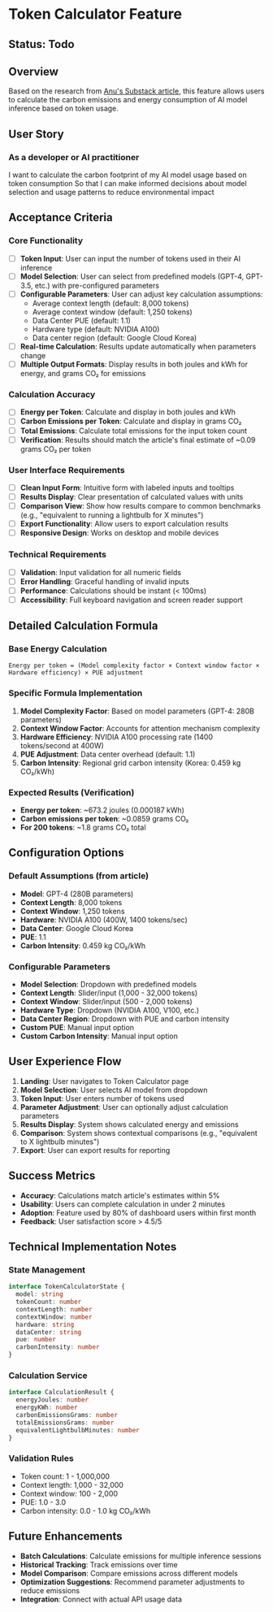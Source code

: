 # Token Calculator Feature

## Status: Todo

## Overview
Based on the research from [Anu's Substack article](https://anuragsridharan.substack.com/p/we-can-use-tokens-to-track-ais-carbon), this feature allows users to calculate the carbon emissions and energy consumption of AI model inference based on token usage.

## User Story

### As a developer or AI practitioner
I want to calculate the carbon footprint of my AI model usage based on token consumption
So that I can make informed decisions about model selection and usage patterns to reduce environmental impact

## Acceptance Criteria

### Core Functionality
- [ ] **Token Input**: User can input the number of tokens used in their AI inference
- [ ] **Model Selection**: User can select from predefined models (GPT-4, GPT-3.5, etc.) with pre-configured parameters
- [ ] **Configurable Parameters**: User can adjust key calculation assumptions:
  - Average context length (default: 8,000 tokens)
  - Average context window (default: 1,250 tokens) 
  - Data Center PUE (default: 1.1)
  - Hardware type (default: NVIDIA A100)
  - Data center region (default: Google Cloud Korea)
- [ ] **Real-time Calculation**: Results update automatically when parameters change
- [ ] **Multiple Output Formats**: Display results in both joules and kWh for energy, and grams CO₂ for emissions

### Calculation Accuracy
- [ ] **Energy per Token**: Calculate and display in both joules and kWh
- [ ] **Carbon Emissions per Token**: Calculate and display in grams CO₂
- [ ] **Total Emissions**: Calculate total emissions for the input token count
- [ ] **Verification**: Results should match the article's final estimate of ~0.09 grams CO₂ per token

### User Interface Requirements
- [ ] **Clean Input Form**: Intuitive form with labeled inputs and tooltips
- [ ] **Results Display**: Clear presentation of calculated values with units
- [ ] **Comparison View**: Show how results compare to common benchmarks (e.g., "equivalent to running a lightbulb for X minutes")
- [ ] **Export Functionality**: Allow users to export calculation results
- [ ] **Responsive Design**: Works on desktop and mobile devices

### Technical Requirements
- [ ] **Validation**: Input validation for all numeric fields
- [ ] **Error Handling**: Graceful handling of invalid inputs
- [ ] **Performance**: Calculations should be instant (< 100ms)
- [ ] **Accessibility**: Full keyboard navigation and screen reader support

## Detailed Calculation Formula

### Base Energy Calculation
```
Energy per token = (Model complexity factor × Context window factor × Hardware efficiency) × PUE adjustment
```

### Specific Formula Implementation
1. **Model Complexity Factor**: Based on model parameters (GPT-4: 280B parameters)
2. **Context Window Factor**: Accounts for attention mechanism complexity
3. **Hardware Efficiency**: NVIDIA A100 processing rate (1400 tokens/second at 400W)
4. **PUE Adjustment**: Data center overhead (default: 1.1)
5. **Carbon Intensity**: Regional grid carbon intensity (Korea: 0.459 kg CO₂/kWh)

### Expected Results (Verification)
- **Energy per token**: ~673.2 joules (0.000187 kWh)
- **Carbon emissions per token**: ~0.0859 grams CO₂
- **For 200 tokens**: ~1.8 grams CO₂ total

## Configuration Options

### Default Assumptions (from article)
- **Model**: GPT-4 (280B parameters)
- **Context Length**: 8,000 tokens
- **Context Window**: 1,250 tokens
- **Hardware**: NVIDIA A100 (400W, 1400 tokens/sec)
- **Data Center**: Google Cloud Korea
- **PUE**: 1.1
- **Carbon Intensity**: 0.459 kg CO₂/kWh

### Configurable Parameters
- **Model Selection**: Dropdown with predefined models
- **Context Length**: Slider/input (1,000 - 32,000 tokens)
- **Context Window**: Slider/input (500 - 2,000 tokens)
- **Hardware Type**: Dropdown (NVIDIA A100, V100, etc.)
- **Data Center Region**: Dropdown with PUE and carbon intensity
- **Custom PUE**: Manual input option
- **Custom Carbon Intensity**: Manual input option

## User Experience Flow

1. **Landing**: User navigates to Token Calculator page
2. **Model Selection**: User selects AI model from dropdown
3. **Token Input**: User enters number of tokens used
4. **Parameter Adjustment**: User can optionally adjust calculation parameters
5. **Results Display**: System shows calculated energy and emissions
6. **Comparison**: System shows contextual comparisons (e.g., "equivalent to X lightbulb minutes")
7. **Export**: User can export results for reporting

## Success Metrics
- **Accuracy**: Calculations match article's estimates within 5%
- **Usability**: Users can complete calculation in under 2 minutes
- **Adoption**: Feature used by 80% of dashboard users within first month
- **Feedback**: User satisfaction score > 4.5/5

## Technical Implementation Notes

### State Management
```typescript
interface TokenCalculatorState {
  model: string
  tokenCount: number
  contextLength: number
  contextWindow: number
  hardware: string
  dataCenter: string
  pue: number
  carbonIntensity: number
}
```

### Calculation Service
```typescript
interface CalculationResult {
  energyJoules: number
  energyKWh: number
  carbonEmissionsGrams: number
  totalEmissionsGrams: number
  equivalentLightbulbMinutes: number
}
```

### Validation Rules
- Token count: 1 - 1,000,000
- Context length: 1,000 - 32,000
- Context window: 100 - 2,000
- PUE: 1.0 - 3.0
- Carbon intensity: 0.0 - 1.0 kg CO₂/kWh

## Future Enhancements
- **Batch Calculations**: Calculate emissions for multiple inference sessions
- **Historical Tracking**: Track emissions over time
- **Model Comparison**: Compare emissions across different models
- **Optimization Suggestions**: Recommend parameter adjustments to reduce emissions
- **Integration**: Connect with actual API usage data
